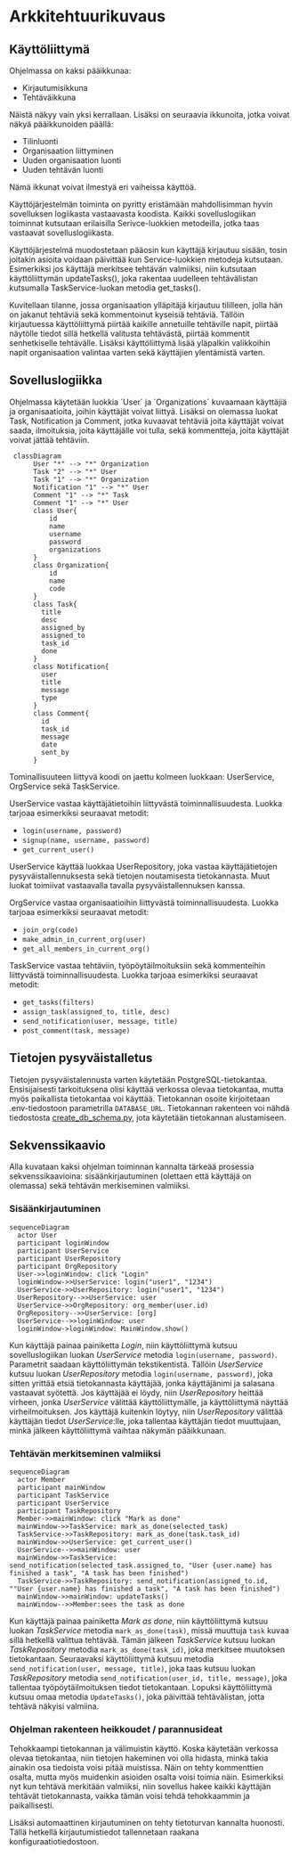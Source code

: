 # Arkkitehtuurikuvaus

## Käyttöliittymä

Ohjelmassa on kaksi pääikkunaa:
- Kirjautumisikkuna
- Tehtäväikkuna

Näistä näkyy vain yksi kerrallaan. Lisäksi on seuraavia ikkunoita, jotka voivat näkyä pääikkunoiden päällä:

- Tilinluonti
- Organisaation liittyminen
- Uuden organisaation luonti
- Uuden tehtävän luonti

Nämä ikkunat voivat ilmestyä eri vaiheissa käyttöä.

Käyttöjärjestelmän toiminta on pyritty eristämään mahdollisimman hyvin sovelluksen logiikasta vastaavasta koodista. Kaikki sovelluslogiikan toiminnat kutsutaan erilaisilla Serivce-luokkien metodeilla, jotka taas vastaavat sovelluslogiikasta.

Käyttöjärjestelmä muodostetaan pääosin kun käyttäjä kirjautuu sisään, tosin joitakin asioita voidaan päivittää kun Service-luokkien metodeja kutsutaan. Esimerkiksi jos käyttäjä merkitsee tehtävän valmiiksi, niin kutsutaan käyttöliittymän updateTasks(), joka rakentaa uudelleen tehtävälistan kutsumalla TaskService-luokan metodia get_tasks().

Kuvitellaan tilanne, jossa organisaation ylläpitäjä kirjautuu tililleen, jolla hän on jakanut tehtäviä sekä kommentoinut kyseisiä tehtäviä. Tällöin kirjautuessa käyttöliittymä piirtää kaikille annetuille tehtäville napit, piirtää näytölle tiedot sillä hetkellä valitusta tehtävästä, piirtää kommentit senhetkiselle tehtävälle. Lisäksi käyttöliittymä lisää yläpalkin valikkoihin napit organisaation valintaa varten sekä käyttäjien ylentämistä varten.

## Sovelluslogiikka

Ohjelmassa käytetään luokkia ´User´ ja ´Organizations´ kuvaamaan käyttäjiä ja organisaatioita, joihin käyttäjät voivat liittyä. Lisäksi on olemassa luokat Task, Notification ja Comment, jotka kuvaavat tehtäviä joita käyttäjät voivat saada, ilmoituksia, joita käyttäjälle voi tulla, sekä kommentteja, joita käyttäjät voivat jättää tehtäviin.

```mermaid
 classDiagram
      User "*" --> "*" Organization
      Task "2" --> "*" User
      Task "1" --> "*" Organization
      Notification "1" --> "*" User
	  Comment "1" --> "*" Task
	  Comment "1" --> "*" User
      class User{
          id
          name
          username
          password
          organizations
      }
      class Organization{
          id
          name
          code
      }
      class Task{
      	title
      	desc
      	assigned_by
      	assigned_to
      	task_id
      	done
      }
      class Notification{
      	user
      	title
      	message
      	type
      }
	  class Comment{
		id
		task_id
		message
		date
		sent_by
	  }
```

Tominallisuuteen liittyvä koodi on jaettu kolmeen luokkaan: UserService, OrgService sekä TaskService.

UserService vastaa käyttäjätietoihin liittyvästä toiminnallisuudesta. Luokka tarjoaa esimerkiksi seuraavat metodit:
- `login(username, password)`
- `signup(name, username, password)`
- `get_current_user()`

UserService käyttää luokkaa UserRepository, joka vastaa käyttäjätietojen pysyväistallennuksesta sekä tietojen noutamisesta tietokannasta. Muut luokat toimiivat vastaavalla tavalla pysyväistallennuksen kanssa.

OrgService vastaa organisaatioihin liittyvästä toiminnallisuudesta. Luokka tarjoaa esimerkiksi seuraavat metodit:
- `join_org(code)`
- `make_admin_in_current_org(user)`
- `get_all_members_in_current_org()`

TaskService vastaa tehtäviin, työpöytäilmoituksiin sekä kommenteihin liittyvästä toiminnallisuudesta. Luokka tarjoaa esimerkiksi seuraavat metodit:
- `get_tasks(filters)`
- `assign_task(assigned_to, title, desc)`
- `send_notification(user, message, title)`
- `post_comment(task, message)`

## Tietojen pysyväistalletus

Tietojen pysyväistalennusta varten käytetään PostgreSQL-tietokantaa. Ensisijaisesti tarkoituksena olisi käyttää verkossa olevaa tietokantaa, mutta myös paikallista tietokantaa voi käyttää. Tietokannan osoite kirjoitetaan .env-tiedostoon parametrilla `DATABASE_URL`.
Tietokannan rakenteen voi nähdä tiedostosta [create_db_schema.py](https://github.com/sonicsasha/taskforce/blob/master/src/create_db_schema.py), jota käytetään tietokannan alustamiseen.


## Sekvenssikaavio
Alla kuvataan kaksi ohjelman toiminnan kannalta tärkeää prosessia sekvenssikaavioina: sisäänkirjautuminen (olettaen että käyttäjä on olemassa) sekä tehtävän merkiseminen valmiiksi.

### Sisäänkirjautuminen
```mermaid
sequenceDiagram
  actor User
  participant loginWindow
  participant UserService
  participant UserRepository
  participant OrgRepository
  User->>loginWindow: click "Login"
  loginWindow->>UserService: login("user1", "1234")
  UserService->>UserRepository: login("user1", "1234")
  UserRepository-->>UserService: user
  UserService->>OrgRepository: org_member(user.id)
  OrgRepository-->>UserService: [org]
  UserService-->>loginWindow: user
  loginWindow->loginWindow: MainWindow.show()
```

Kun käyttäjä painaa painiketta _Login_, niin käyttöliittymä kutsuu sovelluslogiikan luokan _UserService_ metodia `login(username, password)`. Parametrit saadaan käyttöliittymän tekstikentistä. Tällöin _UserService_ kutsuu luokan _UserRepository_ metodia `login(username, password)`, joka sitten yrittää etsiä tietokannasta käyttäjää, jonka käyttäjänimi ja salasana vastaavat syötettä. Jos käyttäjää ei löydy, niin _UserRepository_ heittää virheen, jonka _UserService_ välittää käyttöliittymälle, ja käyttöliittymä näyttää virheilmoituksen. Jos käyttäjä kuitenkin löytyy, niin _UserRepository_ välittää käyttäjän tiedot _UserService_:lle, joka tallentaa käyttäjän tiedot muuttujaan, minkä jälkeen käyttöliittymä vaihtaa näkymän pääikkunaan.

### Tehtävän merkitseminen valmiiksi
```mermaid
sequenceDiagram
  actor Member
  participant mainWindow
  participant TaskService
  participant UserService
  participant TaskRepository
  Member->>mainWindow: click "Mark as done"
  mainWindow->>TaskService: mark_as_done(selected_task)
  TaskService->>TaskRepository: mark_as_done(task.task_id)
  mainWindow->>UserService: get_current_user()
  UserService-->>mainWindow: user
  mainWindow->>TaskService: send_notification(selected_task.assigned_to, "User {user.name} has finished a task", "A task has been finished")
  TaskService->>TaskRepository: send_notification(assigned_to.id, ""User {user.name} has finished a task", "A task has been finished")
  mainWindow->>mainWindow: updateTasks()
  mainWindow-->>Member:sees the task as done
```

Kun käyttäjä painaa painiketta _Mark as done_, niin käyttöliittymä kutsuu luokan _TaskService_ metodia `mark_as_done(task)`, missä muuttuja `task` kuvaa sillä hetkellä valittua tehtävää. Tämän jälkeen _TaskService_ kutsuu luokan _TaskRepository_ metodia `mark_as_done(task_id)`, joka merkitsee muutoksen tietokantaan. Seuraavaksi käyttöliittymä kutsuu metodia `send_notification(user, message, title)`, joka taas kutsuu luokan _TaskRepository_ metodia `send_notification(user_id, title, message)`, joka tallentaa työpöytäilmoituksen tiedot tietokantaan. Lopuksi käyttöliittymä kutsuu omaa metodia `UpdateTasks()`, joka päivittää tehtävälistan, jotta tehtävä näkyisi valmiina.

### Ohjelman rakenteen heikkoudet / parannusideat

Tehokkaampi tietokannan ja välimuistin käyttö. Koska käytetään verkossa olevaa tietokantaa, niin tietojen hakeminen voi olla hidasta, minkä takia ainakin osa tiedoista voisi pitää muistissa. Näin on tehty kommenttien osalta, mutta myös muidenkin asioiden osalta voisi toimia näin. Esimerkiksi nyt kun tehtävä merkitään valmiiksi, niin sovellus hakee kaikki käyttäjän tehtävät tietokannasta, vaikka tämän voisi tehdä tehokkaammin ja paikallisesti.

Lisäksi automaattinen kirjautuminen on tehty tietoturvan kannalta huonosti. Tällä hetkellä kirjautumistiedot tallennetaan raakana konfiguraatiotiedostoon.
